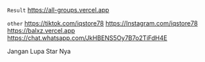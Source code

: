 ```Result```
https://all-groups.vercel.app

```other```
https://tiktok.com/iqstore78
https://Instagram.com/iqstore78 
https://balxz.vercel.app
https://chat.whatsapp.com/JkHBENS5Oy7B7o2TiFdH4E

Jangan Lupa Star Nya

